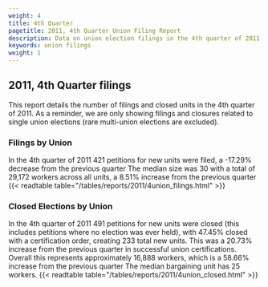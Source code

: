 ```yaml
---
weight: 4
title: 4th Quarter
pagetitle: 2011, 4th Quarter Union Filing Report
description: Data on union election filings in the 4th quarter of 2011
keywords: union filings
weight: 1
---
```


## 2011, 4th Quarter filings

This report details the number of filings and closed units in the 4th quarter of 2011. As a reminder, we are only showing filings and closures related to single union elections (rare multi-union elections are excluded).

### Filings by Union
In the 4th quarter of 2011 421 petitions for new units were filed, a -17.29% decrease from the previous quarter The median size was 30 with a total of 29,172 workers across all units, a 8.51% increase from the previous quarter
{{< readtable table="/tables/reports/2011/4union_filings.html" >}}

### Closed Elections by Union
In the 4th quarter of 2011 491 petitions for new units were closed (this includes petitions where no election was ever held), with 47.45% closed with a certification order, creating 233 total new units. This was a 20.73% increase from the previous quarter in successful union certifications. Overall this represents approximately 16,888 workers, which is a 58.66% increase from the previous quarter The median bargaining unit has 25 workers.
{{< readtable table="/tables/reports/2011/4union_closed.html" >}}

